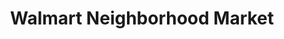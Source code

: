 ---
title: "Walmart Neighborhood Market"
url: /fort-worth/walmart-neighborhood-market-heritage-trace-parkway/
shop: supermarket
---